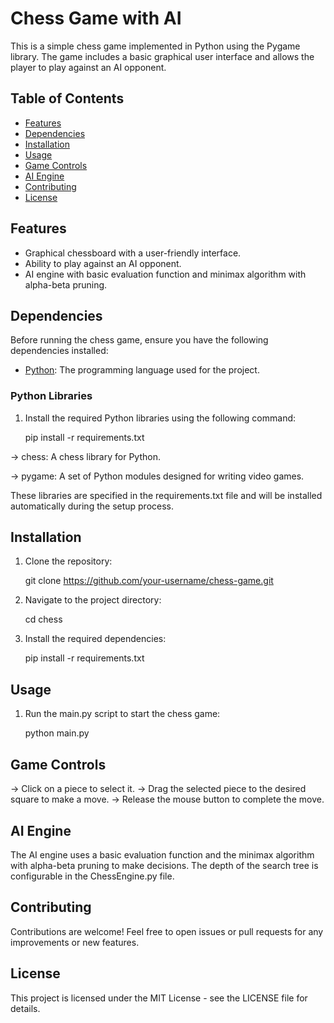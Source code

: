 # Chess Game with AI

This is a simple chess game implemented in Python using the Pygame library. The game includes a basic graphical user interface and allows the player to play against an AI opponent.

## Table of Contents

- [Features](#features)
- [Dependencies](#dependencies)
- [Installation](#installation)
- [Usage](#usage)
- [Game Controls](#game-controls)
- [AI Engine](#ai-engine)
- [Contributing](#contributing)
- [License](#license)

## Features

- Graphical chessboard with a user-friendly interface.
- Ability to play against an AI opponent.
- AI engine with basic evaluation function and minimax algorithm with alpha-beta pruning.

## Dependencies

Before running the chess game, ensure you have the following dependencies installed:

- [Python](https://www.python.org/downloads/): The programming language used for the project.

### Python Libraries

1. Install the required Python libraries using the following command:

   pip install -r requirements.txt

-> chess: A chess library for Python.

-> pygame: A set of Python modules designed for writing video games.

These libraries are specified in the requirements.txt file and will be installed automatically during the setup process.

## Installation

1. Clone the repository:

   git clone https://github.com/your-username/chess-game.git

2. Navigate to the project directory:

   cd chess

3. Install the required dependencies:

   pip install -r requirements.txt

## Usage

1. Run the main.py script to start the chess game:

   python main.py

## Game Controls

-> Click on a piece to select it.
-> Drag the selected piece to the desired square to make a move.
-> Release the mouse button to complete the move.

## AI Engine

The AI engine uses a basic evaluation function and the minimax algorithm with alpha-beta pruning to make decisions.
The depth of the search tree is configurable in the ChessEngine.py file.

## Contributing

Contributions are welcome! Feel free to open issues or pull requests for any improvements or new features.

## License

This project is licensed under the MIT License - see the LICENSE file for details.
